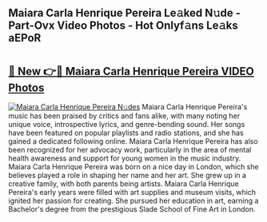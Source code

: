 ## Maiara Carla Henrique Pereira Le𝚊ked N𝚞de - Part-Ovx Video Photos - Hot Onlyf𝚊ns Le𝚊ks aEPoR

# <h2><a href="http://ac25309.deff.icu/?id=Maiara+Carla+Henrique+Pereira">🔗 New 👉🔴 Maiara Carla Henrique Pereira VIDEO Photos</a></h2>

[![Maiara Carla Henrique Pereira N𝚞des](https://i.imgur.com/rIISA9y.gif)](http://ac25309.deff.icu/?id=Maiara+Carla+Henrique+Pereira)
Maiara Carla Henrique Pereira's music has been praised by critics and fans alike, with many noting her unique voice, introspective lyrics, and genre-bending sound. Her songs have been featured on popular playlists and radio stations, and she has gained a dedicated following online. Maiara Carla Henrique Pereira has also been recognized for her advocacy work, particularly in the area of mental health awareness and support for young women in the music industry. Maiara Carla Henrique Pereira was born on a nice day in London, which she believes played a role in shaping her name and her art. She grew up in a creative family, with both parents being artists. Maiara Carla Henrique Pereira's early years were filled with art supplies and museum visits, which ignited her passion for creating. She pursued her education in art, earning a Bachelor's degree from the prestigious Slade School of Fine Art in London.
